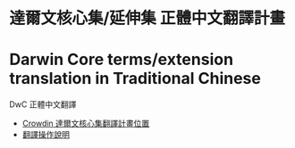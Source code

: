 # 達爾文核心集/延伸集 正體中文翻譯計畫
# Darwin Core terms/extension translation in Traditional Chinese

DwC 正體中文翻譯

- [Crowdin 達爾文核心集翻譯計畫位置](https://crowdin.com/project/darwin-core-vocabularies)
- [翻譯操作說明](https://hackmd.io/s/SJfNV2Vum#)
